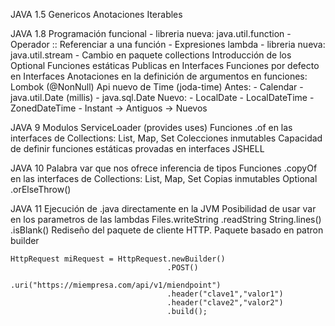 JAVA 1.5
    Genericos
    Anotaciones
    Iterables

JAVA 1.8
    Programación funcional
        - libreria nueva: java.util.function
        - Operador ::           Referenciar a una función
        - Expresiones lambda
        - libreria nueva: java.util.stream
        - Cambio en paquete collections
    Introducción de los Optional
    Funciones estáticas Publicas en Interfaces
    Funciones por defecto en Interfaces
    Anotaciones en la definición de argumentos en funciones: Lombok (@NonNull)
    Api nuevo de Time (joda-time)
        Antes:
            - Calendar
            - java.util.Date (millis)
            - java.sql.Date
        Nuevo:
            - LocalDate
            - LocalDateTime
            - ZonedDateTime
            - Instant -> Antiguos -> Nuevos
            
JAVA 9 
    Modulos
        ServiceLoader (provides uses)
    Funciones .of en las interfaces de Collections: List, Map, Set
        Colecciones inmutables
    Capacidad de definir funciones estáticas provadas en interfaces
    JSHELL

JAVA 10
    Palabra var que nos ofrece inferencia de tipos
    Funciones .copyOf en las interfaces de Collections: List, Map, Set
        Copias inmutables
    Optional .orElseThrow()

JAVA 11
    Ejecución de .java directamente en la JVM
    Posibilidad de usar var en los parametros de las lambdas
    Files.writeString
         .readString
    String.lines()
          .isBlank()
    Rediseño del paquete de cliente HTTP. Paquete basado en patron builder
    
    HttpRequest miRequest = HttpRequest.newBuilder()
                                       .POST()
                                       .uri("https://miempresa.com/api/v1/miendpoint")
                                       .header("clave1","valor1")
                                       .header("clave2","valor2")
                                       .build();
                                       
    